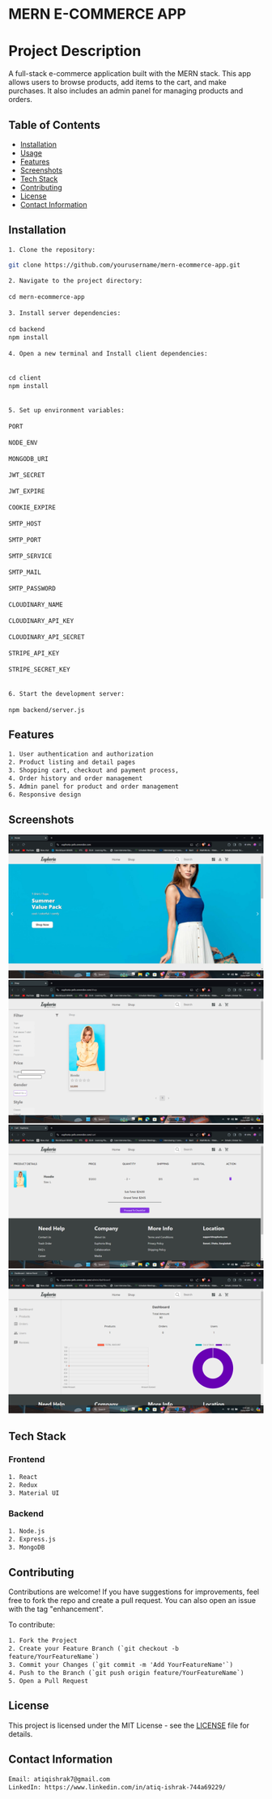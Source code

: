# MERN E-COMMERCE APP

# Project Description

A full-stack e-commerce application built with the MERN stack. This app allows users to browse products, add items to the cart, and make purchases. It also includes an admin panel for managing products and orders.

## Table of Contents
- [Installation](#installation)
- [Usage](#usage)
- [Features](#features)
- [Screenshots](#screenshots)
- [Tech Stack](#tech-stack)
- [Contributing](#contributing)
- [License](#license)
- [Contact Information](#contact-information)

## Installation

    1. Clone the repository:
   ```sh
   git clone https://github.com/yourusername/mern-ecommerce-app.git
```
    2. Navigate to the project directory:

    cd mern-ecommerce-app

    3. Install server dependencies:

    cd backend
    npm install 

    4. Open a new terminal and Install client dependencies:


    cd client
    npm install
 

    5. Set up environment variables:

    PORT

    NODE_ENV

    MONGODB_URI

    JWT_SECRET

    JWT_EXPIRE

    COOKIE_EXPIRE

    SMTP_HOST

    SMTP_PORT

    SMTP_SERVICE

    SMTP_MAIL

    SMTP_PASSWORD

    CLOUDINARY_NAME

    CLOUDINARY_API_KEY

    CLOUDINARY_API_SECRET

    STRIPE_API_KEY

    STRIPE_SECRET_KEY


    6. Start the development server:

    npm backend/server.js


## Features
    1. User authentication and authorization
    2. Product listing and detail pages
    3. Shopping cart, checkout and payment process,
    4. Order history and order management
    5. Admin panel for product and order management
    6. Responsive design

## Screenshots
![Home Page](screenshots/homepage.png)
![Product Page](screenshots/productpage.png)
![Cart](screenshots/cart.png)
![Admin Dashboard](screenshots/admin-dashboard.png)

## Tech Stack
### Frontend
    1. React
    2. Redux
    3. Material UI
### Backend
    1. Node.js
    2. Express.js
    3. MongoDB


## Contributing
Contributions are welcome! If you have suggestions for improvements, feel free to fork the repo and create a pull request. You can also open an issue with the tag "enhancement".

To contribute:

    1. Fork the Project
    2. Create your Feature Branch (`git checkout -b feature/YourFeatureName`)
    3. Commit your Changes (`git commit -m 'Add YourFeatureName'`)
    4. Push to the Branch (`git push origin feature/YourFeatureName`)
    5. Open a Pull Request


## License
This project is licensed under the MIT License - see the [LICENSE](LICENSE) file for details.

## Contact Information

    Email: atiqishrak7@gmail.com
    LinkedIn: https://www.linkedin.com/in/atiq-ishrak-744a69229/

